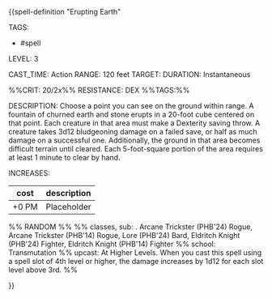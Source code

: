 {{spell-definition "Erupting Earth"

TAGS: 
  - #spell

LEVEL: 3

CAST_TIME: Action
RANGE: 120 feet
TARGET: 
DURATION: Instantaneous

%%CRIT: 20/2x%%
RESISTANCE: DEX
%%TAGS:%%

DESCRIPTION:
Choose a point you can see on the ground within range. A fountain of churned earth and stone erupts in a 20-foot cube centered on that point. Each creature in that area must make a Dexterity saving throw. A creature takes 3d12 bludgeoning damage on a failed save, or half as much damage on a successful one. Additionally, the ground in that area becomes difficult terrain until cleared. Each 5-foot-square portion of the area requires at least 1 minute to clear by hand.

INCREASES:

| cost | description |
| ---- | ----------- |
| +0 PM     |    Placeholder        |


%% RANDOM
%%
%% classes, sub: . Arcane Trickster (PHB'24) Rogue, Arcane Trickster (PHB'14) Rogue, Lore (PHB'24) Bard, Eldritch Knight (PHB'24) Fighter, Eldritch Knight (PHB'14) Fighter
%% school: Transmutation
%% upcast: At Higher Levels. When you cast this spell using a spell slot of 4th level or higher, the damage increases by 1d12 for each slot level above 3rd.
%%


}}